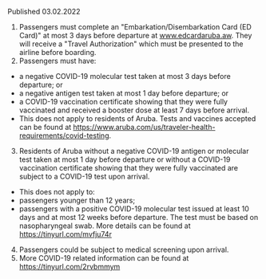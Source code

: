 Published 03.02.2022
1. Passengers must complete an "Embarkation/Disembarkation Card (ED Card)" at most 3 days before departure at <a href="http://www.edcardaruba.aw">www.edcardaruba.aw</a>. They will receive a "Travel Authorization" which must be presented to the airline before boarding.
2. Passengers must have:
- a negative COVID-19 molecular test taken at most 3 days before departure; or
- a negative antigen test taken at most 1 day before departure; or
- a COVID-19 vaccination certificate showing that they were fully vaccinated and received a booster dose at least 7 days before arrival.
- This does not apply to residents of Aruba.
Tests and vaccines accepted can be found at <a href="https://www.aruba.com/us/traveler-health-requirements/covid-testing">https://www.aruba.com/us/traveler-health-requirements/covid-testing</a>.
3. Residents of Aruba without a negative COVID-19 antigen or molecular test taken at most 1 day before departure or without a COVID-19 vaccination certificate showing that they were fully vaccinated are subject to a COVID-19 test upon arrival.
- This does not apply to:
- passengers younger than 12 years;
- passengers with a positive COVID-19 molecular test issued at least 10 days and at most 12 weeks before departure. The test must be based on nasopharyngeal swab. More details can be found at <a href="https://tinyurl.com/mvfju74r">https://tinyurl.com/mvfju74r</a>
4. Passengers could be subject to medical screening upon arrival.
5. More COVID-19 related information can be found at <a href="https://tinyurl.com/2rvbmmym">https://tinyurl.com/2rvbmmym</a>